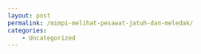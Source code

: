 ```yaml
---
layout: post
permalink: /mimpi-melihat-pesawat-jatuh-dan-meledak/
categories:
    - Uncategorized
---
```


